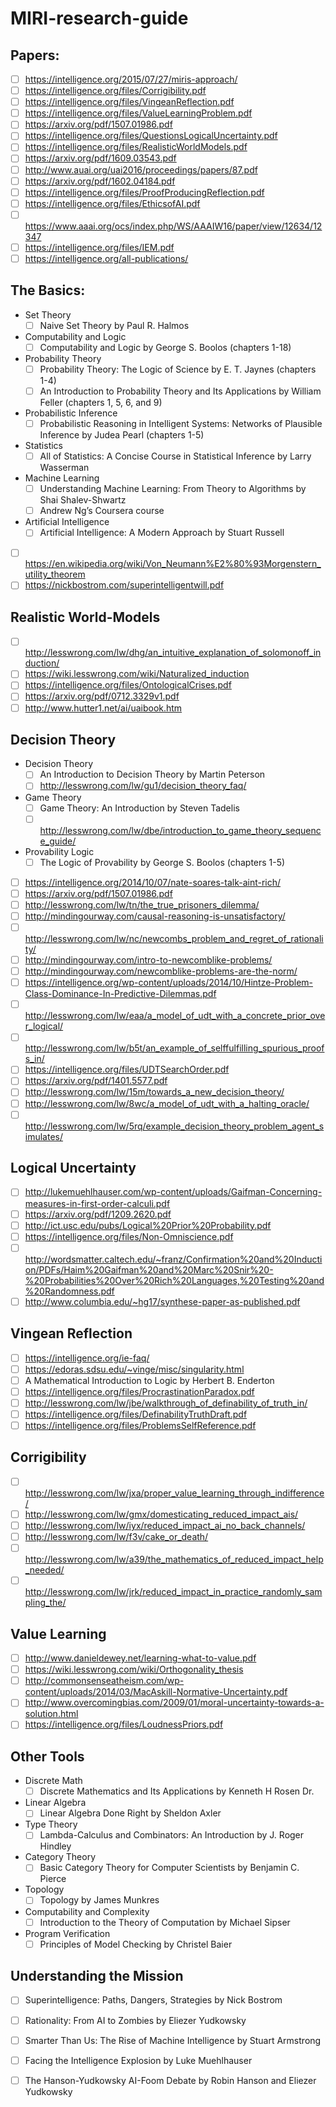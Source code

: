 # MIRI-research-guide
## Papers:
- [ ] https://intelligence.org/2015/07/27/miris-approach/
- [ ] https://intelligence.org/files/Corrigibility.pdf
- [ ] https://intelligence.org/files/VingeanReflection.pdf
- [ ] https://intelligence.org/files/ValueLearningProblem.pdf
- [ ] https://arxiv.org/pdf/1507.01986.pdf
- [ ] https://intelligence.org/files/QuestionsLogicalUncertainty.pdf
- [ ] https://intelligence.org/files/RealisticWorldModels.pdf
- [ ] https://arxiv.org/pdf/1609.03543.pdf
- [ ] http://www.auai.org/uai2016/proceedings/papers/87.pdf
- [ ] https://arxiv.org/pdf/1602.04184.pdf
- [ ] https://intelligence.org/files/ProofProducingReflection.pdf
- [ ] https://intelligence.org/files/EthicsofAI.pdf
- [ ] https://www.aaai.org/ocs/index.php/WS/AAAIW16/paper/view/12634/12347
- [ ] https://intelligence.org/files/IEM.pdf
- [ ] https://intelligence.org/all-publications/

## The Basics:
- Set Theory
  - [ ] Naive Set Theory by Paul R. Halmos
- Computability and Logic
  - [ ] Computability and Logic by George S. Boolos (chapters 1-18)
- Probability Theory
  - [ ] Probability Theory: The Logic of Science by E. T. Jaynes (chapters 1-4) 
  - [ ] An Introduction to Probability Theory and Its Applications by William Feller (chapters 1, 5, 6, and 9)
- Probabilistic Inference
  - [ ] Probabilistic Reasoning in Intelligent Systems: Networks of Plausible Inference by Judea Pearl (chapters 1-5)
- Statistics
  - [ ] All of Statistics: A Concise Course in Statistical Inference by Larry Wasserman
- Machine Learning
  - [ ] Understanding Machine Learning: From Theory to Algorithms by Shai Shalev-Shwartz
  - [ ] Andrew Ng’s Coursera course
- Artificial Intelligence
  - [ ] Artificial Intelligence: A Modern Approach by Stuart Russell 
- [ ] https://en.wikipedia.org/wiki/Von_Neumann%E2%80%93Morgenstern_utility_theorem
- [ ] https://nickbostrom.com/superintelligentwill.pdf
  
## Realistic World-Models
- [ ] http://lesswrong.com/lw/dhg/an_intuitive_explanation_of_solomonoff_induction/
- [ ] https://wiki.lesswrong.com/wiki/Naturalized_induction
- [ ] https://intelligence.org/files/OntologicalCrises.pdf
- [ ] https://arxiv.org/pdf/0712.3329v1.pdf
- [ ] http://www.hutter1.net/ai/uaibook.htm

## Decision Theory
- Decision Theory
  - [ ] An Introduction to Decision Theory by Martin Peterson
  - [ ] http://lesswrong.com/lw/gu1/decision_theory_faq/
- Game Theory
  - [ ] Game Theory: An Introduction by Steven Tadelis
  - [ ] http://lesswrong.com/lw/dbe/introduction_to_game_theory_sequence_guide/
- Provability Logic
  - [ ] The Logic of Provability by George S. Boolos (chapters 1-5)
- [ ] https://intelligence.org/2014/10/07/nate-soares-talk-aint-rich/
- [ ] https://arxiv.org/pdf/1507.01986.pdf
- [ ] http://lesswrong.com/lw/tn/the_true_prisoners_dilemma/
- [ ] http://mindingourway.com/causal-reasoning-is-unsatisfactory/
- [ ] http://lesswrong.com/lw/nc/newcombs_problem_and_regret_of_rationality/
- [ ] http://mindingourway.com/intro-to-newcomblike-problems/
- [ ] http://mindingourway.com/newcomblike-problems-are-the-norm/
- [ ] https://intelligence.org/wp-content/uploads/2014/10/Hintze-Problem-Class-Dominance-In-Predictive-Dilemmas.pdf
- [ ] http://lesswrong.com/lw/eaa/a_model_of_udt_with_a_concrete_prior_over_logical/
- [ ] http://lesswrong.com/lw/b5t/an_example_of_selffulfilling_spurious_proofs_in/
- [ ] https://intelligence.org/files/UDTSearchOrder.pdf
- [ ] https://arxiv.org/pdf/1401.5577.pdf
- [ ] http://lesswrong.com/lw/15m/towards_a_new_decision_theory/
- [ ] http://lesswrong.com/lw/8wc/a_model_of_udt_with_a_halting_oracle/
- [ ] http://lesswrong.com/lw/5rq/example_decision_theory_problem_agent_simulates/

## Logical Uncertainty
- [ ] http://lukemuehlhauser.com/wp-content/uploads/Gaifman-Concerning-measures-in-first-order-calculi.pdf
- [ ] https://arxiv.org/pdf/1209.2620.pdf
- [ ] http://ict.usc.edu/pubs/Logical%20Prior%20Probability.pdf
- [ ] https://intelligence.org/files/Non-Omniscience.pdf
- [ ] http://wordsmatter.caltech.edu/~franz/Confirmation%20and%20Induction/PDFs/Haim%20Gaifman%20and%20Marc%20Snir%20-%20Probabilities%20Over%20Rich%20Languages,%20Testing%20and%20Randomness.pdf
- [ ] http://www.columbia.edu/~hg17/synthese-paper-as-published.pdf

## Vingean Reflection
- [ ] https://intelligence.org/ie-faq/
- [ ] https://edoras.sdsu.edu/~vinge/misc/singularity.html
- [ ] A Mathematical Introduction to Logic by Herbert B. Enderton
- [ ] https://intelligence.org/files/ProcrastinationParadox.pdf
- [ ] http://lesswrong.com/lw/jbe/walkthrough_of_definability_of_truth_in/
- [ ] https://intelligence.org/files/DefinabilityTruthDraft.pdf
- [ ] https://intelligence.org/files/ProblemsSelfReference.pdf

## Corrigibility
- [ ] http://lesswrong.com/lw/jxa/proper_value_learning_through_indifference/
- [ ] http://lesswrong.com/lw/gmx/domesticating_reduced_impact_ais/
- [ ] http://lesswrong.com/lw/iyx/reduced_impact_ai_no_back_channels/
- [ ] http://lesswrong.com/lw/f3v/cake_or_death/
- [ ] http://lesswrong.com/lw/a39/the_mathematics_of_reduced_impact_help_needed/
- [ ] http://lesswrong.com/lw/jrk/reduced_impact_in_practice_randomly_sampling_the/

## Value Learning
- [ ] http://www.danieldewey.net/learning-what-to-value.pdf
- [ ] https://wiki.lesswrong.com/wiki/Orthogonality_thesis
- [ ] http://commonsenseatheism.com/wp-content/uploads/2014/03/MacAskill-Normative-Uncertainty.pdf
- [ ] http://www.overcomingbias.com/2009/01/moral-uncertainty-towards-a-solution.html
- [ ] https://intelligence.org/files/LoudnessPriors.pdf

## Other Tools
- Discrete Math
  - [ ] Discrete Mathematics and Its Applications by Kenneth H Rosen Dr.
- Linear Algebra
  - [ ] Linear Algebra Done Right by Sheldon Axler 
- Type Theory
  - [ ] Lambda-Calculus and Combinators: An Introduction by J. Roger Hindley
- Category Theory
  - [ ] Basic Category Theory for Computer Scientists by Benjamin C. Pierce
- Topology
  - [ ] Topology by James Munkres 
- Computability and Complexity
  - [ ] Introduction to the Theory of Computation by Michael Sipser
- Program Verification
  - [ ] Principles of Model Checking by Christel Baier

## Understanding the Mission
- [ ] Superintelligence: Paths, Dangers, Strategies by Nick Bostrom
- [ ] Rationality: From AI to Zombies by Eliezer Yudkowsky
- [ ] Smarter Than Us: The Rise of Machine Intelligence by Stuart Armstrong
- [ ] Facing the Intelligence Explosion by Luke Muehlhauser
- [ ] The Hanson-Yudkowsky AI-Foom Debate by Robin Hanson and Eliezer Yudkowsky
      
